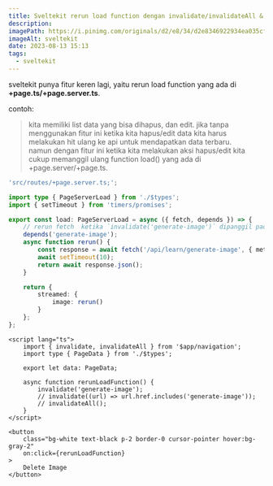 ```yaml
---
title: Sveltekit rerun load function dengan invalidate/invalidateAll & depends
description:
imagePath: https://i.pinimg.com/originals/d2/e8/34/d2e8346922934ea035cf7c5a8b477ad8.jpg
imageAlt: sveltekit
date: 2023-08-13 15:13
tags:
  - sveltekit
---
```


sveltekit punya fitur keren lagi, yaitu rerun load function yang ada di <b>+page.ts/+page.server.ts</b>.

contoh:

<blockquote>
kita memiliki list data yang bisa dihapus, dan edit. jika tanpa menggunakan fitur ini ketika kita hapus/edit data kita harus melakukan hit ulang ke api untuk mendapatkan data terbaru. <br> namun dengan fitur ini ketika kita melakukan aksi hapus/edit kita cukup memanggil ulang function load() yang ada di +page.server/+page.ts.
</blockquote>

```ts
'src/routes/+page.server.ts;';

import type { PageServerLoad } from './$types';
import { setTimeout } from 'timers/promises';

export const load: PageServerLoad = async ({ fetch, depends }) => {
	// rerun fetch  ketika `invalidate('generate-image')` dipanggil pada file +page.svelte
	depends('generate-image');
	async function rerun() {
		const response = await fetch('/api/learn/generate-image', { method: 'GET' });
		await setTimeout(10);
		return await response.json();
	}

	return {
		streamed: {
			image: rerun()
		}
	};
};
```

```svelte
<script lang="ts">
	import { invalidate, invalidateAll } from '$app/navigation';
	import type { PageData } from './$types';

	export let data: PageData;

	async function rerunLoadFunction() {
		invalidate('generate-image');
		// invalidate((url) => url.href.includes('generate-image'));
		// invalidateAll();
	}
</script>

<button
	class="bg-white text-black p-2 border-0 cursor-pointer hover:bg-gray-2"
	on:click={rerunLoadFunction}
>
	Delete Image
</button>
```
